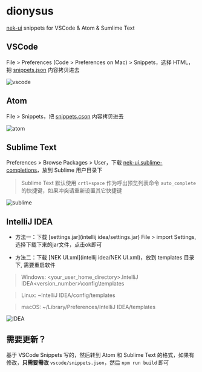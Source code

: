 # dionysus
[nek-ui](https://github.com/kaola-fed/nek-ui) snippets for VSCode & Atom & Sumlime Text

## VSCode

File > Preferences (Code > Preferences on Mac) > Snippets，选择 HTML，把 [snippets.json](vscode/snippets.json) 内容拷贝进去

![vscode](https://user-images.githubusercontent.com/2230882/28130899-dd4bf170-676a-11e7-9ecf-40286d610f97.gif)

## Atom

File > Snippets，把 [snippets.cson](atom/snippets.cson) 内容拷贝进去

![atom](https://user-images.githubusercontent.com/2230882/28130898-dd400edc-676a-11e7-9535-1a8242200741.gif)

## Sublime Text

Preferences > Browse Packages > User，下载 [nek-ui.sublime-completions](sublime/nek-ui.sublime-completions)，放到 Sublime 用户目录下

> Sublime Text 默认使用 `crtl+space` 作为呼出预览列表命令 `auto_complete` 的快捷键，如果冲突请重新设置其它快捷键

![sublime](https://user-images.githubusercontent.com/2230882/28130897-dd26a1c2-676a-11e7-9872-403171af958a.gif)

## IntelliJ IDEA
- 方法一：下载 [settings.jar](intellij idea/settings.jar) File > import Settings, 选择下载下来的jar文件，点击ok即可

- 方法二：下载 [NEK UI.xml](intellij idea/NEK UI.xml)，放到 templates 目录下, 需要重启软件
> Windows: <your_user_home_directory>\.IntelliJ IDEA<version_number>\config\templates

> Linux: ~IntelliJ IDEA<version>/config/templates

> macOS: ~/Library/Preferences/IntelliJ IDEA<version>/templates

![IDEA](https://user-images.githubusercontent.com/13317454/28150779-4e4cb5d6-67c9-11e7-83ff-484b7f83b34c.gif)

## 需要更新？

基于 VSCode Snippets 写的，然后转到 Atom 和 Sublime Text 的格式，如果有修改，**只需要需改** `vscode/snippets.json`，然后 `npm run build` 即可
